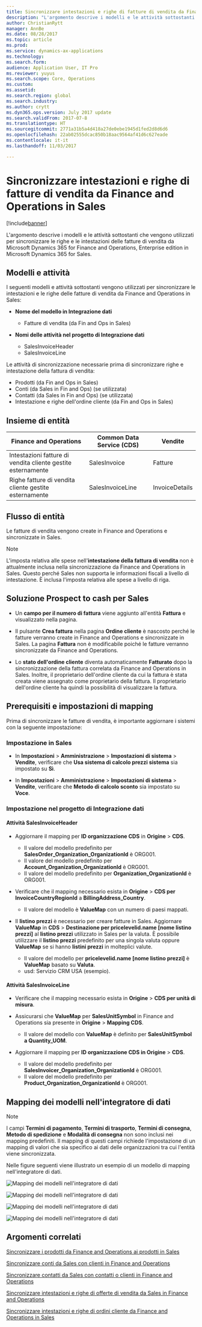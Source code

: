 ```yaml
---
title: Sincronizzare intestazioni e righe di fatture di vendita da Finance and Operations in Sales
description: "L'argomento descrive i modelli e le attività sottostanti che vengono utilizzati per sincronizzare le righe e le intestazioni delle fatture di vendita da Microsoft Dynamics 365 for Finance and Operations, Enterprise edition in Microsoft Dynamics 365 for Sales."
author: ChristianRytt
manager: AnnBe
ms.date: 08/28/2017
ms.topic: article
ms.prod: 
ms.service: dynamics-ax-applications
ms.technology: 
ms.search.form: 
audience: Application User, IT Pro
ms.reviewer: yuyus
ms.search.scope: Core, Operations
ms.custom: 
ms.assetid: 
ms.search.region: global
ms.search.industry: 
ms.author: crytt
ms.dyn365.ops.version: July 2017 update
ms.search.validFrom: 2017-07-8
ms.translationtype: HT
ms.sourcegitcommit: 2771a31b5a4d418a27de0ebe1945d1fed2d8d6d6
ms.openlocfilehash: 22ab02555dcac850b18aac9564af41d6c627eade
ms.contentlocale: it-it
ms.lasthandoff: 11/03/2017

---
```


# <a name="synchronize-sales-invoice-headers-and-lines-from-finance-and-operations-to-sales"></a>Sincronizzare intestazioni e righe di fatture di vendita da Finance and Operations in Sales

[!include[banner](../includes/banner.md)]

L'argomento descrive i modelli e le attività sottostanti che vengono utilizzati per sincronizzare le righe e le intestazioni delle fatture di vendita da Microsoft Dynamics 365 for Finance and Operations, Enterprise edition in Microsoft Dynamics 365 for Sales. 

## <a name="templates-and-tasks"></a>Modelli e attività

I seguenti modelli e attività sottostanti vengono utilizzati per sincronizzare le intestazioni e le righe delle fatture di vendita da Finance and Operations in Sales:

- **Nome del modello in Integrazione dati** 

     - Fatture di vendita (da Fin and Ops in Sales)

- **Nomi delle attività nel progetto di Integrazione dati**

    - SalesInvoiceHeader
    - SalesInvoiceLine

Le attività di sincronizzazione necessarie prima di sincronizzare righe e intestazione della fattura di vendita:
-   Prodotti (da Fin and Ops in Sales)
-   Conti (da Sales in Fin and Ops) (se utilizzata)
-   Contatti (da Sales in Fin and Ops) (se utilizzata)
-   Intestazione e righe dell'ordine cliente (da Fin and Ops in Sales)

## <a name="entity-set"></a>Insieme di entità

| Finance and Operations                               | Common Data Service (CDS)              | Vendite          |
|------------------------------------------------------|------------------|----------------|
| Intestazioni fatture di vendita cliente gestite esternamente | SalesInvoice     | Fatture       |
| Righe fatture di vendita cliente gestite esternamente   | SalesInvoiceLine | InvoiceDetails |

## <a name="entity-flow"></a>Flusso di entità

Le fatture di vendita vengono create in Finance and Operations e sincronizzate in Sales.

> [!NOTE]
> L'imposta relativa alle spese nell'**intestazione della fattura di vendita** non è attualmente inclusa nella sincronizzazione da Finance and Operations in Sales. Questo perché Sales non supporta le informazioni fiscali a livello di intestazione. È inclusa l'imposta relativa alle spese a livello di riga.

## <a name="prospect-to-cash-solution-for-sales"></a>Soluzione Prospect to cash per Sales

-  Un **campo per il numero di fattura** viene aggiunto all'entità **Fattura** e visualizzato nella pagina.
 
-  Il pulsante **Crea fattura** nella pagina **Ordine cliente** è nascosto perché le fatture verranno create in Finance and Operations e sincronizzate in Sales. La pagina **Fattura** non è modificabile poiché le fatture verranno sincronizzate da Finance and Operations.
 
-  Lo **stato dell'ordine cliente** diventa automaticamente **Fatturato** dopo la sincronizzazione della fattura correlata da Finance and Operations in Sales. Inoltre, il proprietario dell'ordine cliente da cui la fattura è stata creata viene assegnato come proprietario della fattura. Il proprietario dell'ordine cliente ha quindi la possibilità di visualizzare la fattura.
 
## <a name="preconditions-and-mapping-setup"></a>Prerequisiti e impostazioni di mapping

Prima di sincronizzare le fatture di vendita, è importante aggiornare i sistemi con la seguente impostazione:

### <a name="setup-in-sales"></a>Impostazione in Sales

- In **Impostazioni** > **Amministrazione** > **Impostazioni di sistema** > **Vendite**, verificare che **Usa sistema di calcolo prezzi sistema** sia impostato su **Sì**. 

- In **Impostazioni** > **Amministrazione** > **Impostazioni di sistema** > **Vendite**, verificare che **Metodo di calcolo sconto** sia impostato su **Voce**. 

### <a name="setup-in-the-data-integration-project"></a>Impostazione nel progetto di Integrazione dati

#### <a name="salesinvoiceheader-task"></a>Attività SalesInvoiceHeader

- Aggiornare il mapping per **ID organizzazione CDS** in **Origine** > **CDS**. 

    -  Il valore del modello predefinito per **SalesOrder_Organization_OrganizationId** è ORG001.
    -  Il valore del modello predefinito per **Account_Organization_OrganizationId** è ORG001.
    -  Il valore del modello predefinito per **Organization_OrganizationId** è ORG001.

- Verificare che il mapping necessario esista in **Origine** > **CDS per InvoiceCountryRegionId** a **BillingAddress_Country**.

    -  Il valore del modello è **ValueMap** con un numero di paesi mappati.

- Il **listino prezzi** è necessario per creare fatture in Sales. Aggiornare **ValueMap** in **CDS** > **Destinazione per pricelevelid.name [nome listino prezzi]** al **listino prezzi** utilizzato in Sales per la valuta. È possibile utilizzare il **listino prezzi** predefinito per una singola valuta oppure **ValueMap** se si hanno **listini prezzi** in molteplici valute.

    -  Il valore del modello per **pricelevelid.name [nome listino prezzi]** è **ValueMap** basato su **Valuta**.
    -  usd: Servizio CRM USA (esempio). 

#### <a name="salesinvoiceline-task"></a>Attività SalesInvoiceLine

- Verificare che il mapping necessario esista in **Origine** > **CDS per unità di misura**.

- Assicurarsi che **ValueMap** per **SalesUnitSymbol** in Finance and Operations sia presente in **Origine** > **Mapping CDS**. 
    
    - Il valore del modello con **ValueMap** è definito per **SalesUnitSymbol a Quantity_UOM**.
    
-  Aggiornare il mapping per **ID organizzazione CDS in Origine** > **CDS**. 

    -  Il valore del modello predefinito per **SalesInvoicer_Organization_OrganizationId** è ORG001.
    -  Il valore del modello predefinito per **Product_Organization_OrganizationId** è ORG001.
 
## <a name="template-mapping-in-data-integrator"></a>Mapping dei modelli nell'integratore di dati

> [!NOTE]
> I campi **Termini di pagamento**, **Termini di trasporto**, **Termini di consegna**, **Metodo di spedizione** e **Modalità di consegna** non sono inclusi nei mapping predefiniti. Il mapping di questi campi richiede l'impostazione di un mapping di valori che sia specifico ai dati delle organizzazioni tra cui l'entità viene sincronizzata.

Nelle figure seguenti viene illustrato un esempio di un modello di mapping nell'integratore di dati.

![Mapping dei modelli nell'integratore di dati](./media/sales-invoice-template-mapping-data-integrator-1.png)

![Mapping dei modelli nell'integratore di dati](./media/sales-invoice-template-mapping-data-integrator-2.png)

![Mapping dei modelli nell'integratore di dati](./media/sales-invoice-template-mapping-data-integrator-3.png)

![Mapping dei modelli nell'integratore di dati](./media/sales-invoice-template-mapping-data-integrator-4.png)


## <a name="related-topics"></a>Argomenti correlati

[Sincronizzare i prodotti da Finance and Operations ai prodotti in Sales](products-template-mapping.md)

[Sincronizzare conti da Sales con clienti in Finance and Operations](accounts-template-mapping.md)

[Sincronizzare contatti da Sales con contatti o clienti in Finance and Operations](contacts-template-mapping.md)

[Sincronizzare intestazioni e righe di offerte di vendita da Sales in Finance and Operations](sales-quotation-template-mapping.md)

[Sincronizzare intestazioni e righe di ordini cliente da Finance and Operations in Sales](sales-order-template-mapping.md)


